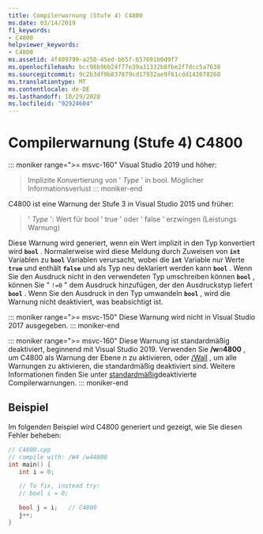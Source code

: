 ```yaml
---
title: Compilerwarnung (Stufe 4) C4800
ms.date: 03/14/2019
f1_keywords:
- C4800
helpviewer_keywords:
- C4800
ms.assetid: 4f409799-a250-45ed-bb5f-657691b0d9f7
ms.openlocfilehash: bcc98b9bb24f77e39a31332b8fbe2f7dcc5a7638
ms.sourcegitcommit: 9c2b3df9b837879cd17932ae9f61cdd142078260
ms.translationtype: MT
ms.contentlocale: de-DE
ms.lasthandoff: 10/29/2020
ms.locfileid: "92924604"
---
```

# <a name="compiler-warning-level-4-c4800"></a>Compilerwarnung (Stufe 4) C4800

::: moniker range=">= msvc-160"
Visual Studio 2019 und höher:
> Implizite Konvertierung von ' *Type* ' in bool. Möglicher Informationsverlust
::: moniker-end

C4800 ist eine Warnung der Stufe 3 in Visual Studio 2015 und früher:
> ' *Type* ': Wert für bool ' true ' oder ' false ' erzwingen (Leistungs Warnung)

Diese Warnung wird generiert, wenn ein Wert implizit in den Typ konvertiert wird **`bool`** . Normalerweise wird diese Meldung durch Zuweisen von **`int`** Variablen zu **`bool`** Variablen verursacht, wobei die **`int`** Variable nur Werte **`true`** und enthält **`false`** und als Typ neu deklariert werden kann **`bool`** . Wenn Sie den Ausdruck nicht in den verwendeten Typ umschreiben können **`bool`** , können Sie " `!=0` " dem Ausdruck hinzufügen, der den Ausdruckstyp liefert **`bool`** . Wenn Sie den Ausdruck in den Typ umwandeln **`bool`** , wird die Warnung nicht deaktiviert, was beabsichtigt ist.

::: moniker range=">= msvc-150"
Diese Warnung wird nicht in Visual Studio 2017 ausgegeben.
::: moniker-end

::: moniker range=">= msvc-160"
Diese Warnung ist standardmäßig deaktiviert, beginnend mit Visual Studio 2019. Verwenden Sie __/w__*n*__4800__ , um C4800 als Warnung der Ebene *n* zu aktivieren, oder [/Wall](../../build/reference/compiler-option-warning-level.md) , um alle Warnungen zu aktivieren, die standardmäßig deaktiviert sind. Weitere Informationen finden Sie unter [standardmäßig](../../preprocessor/compiler-warnings-that-are-off-by-default.md)deaktivierte Compilerwarnungen.
::: moniker-end

## <a name="example"></a>Beispiel

Im folgenden Beispiel wird C4800 generiert und gezeigt, wie Sie diesen Fehler beheben:

```cpp
// C4800.cpp
// compile with: /W4 /w44800
int main() {
   int i = 0;

   // To fix, instead try:
   // bool i = 0;

   bool j = i;   // C4800
   j++;
}
```

